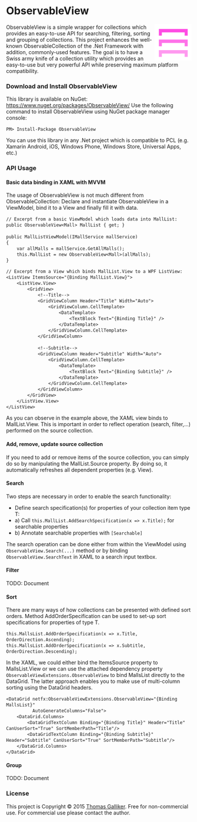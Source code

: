 # ObservableView
<img src="https://raw.githubusercontent.com/thomasgalliker/ObservableView/master/logo_gradient.png" alt="ObservableView" align="right" height="100">
ObservableView is a simple wrapper for collections which provides an easy-to-use API for searching, filtering, sorting and grouping of collections. This project enhances the well-known ObservableCollection of the .Net Framework with addition, commonly-used features. The goal is to have a Swiss army knife of a collection utility which provides an easy-to-use but very powerful API while preserving maximum platform compatibility.

### Download and Install ObservableView
This library is available on NuGet: https://www.nuget.org/packages/ObservableView/
Use the following command to install ObservableView using NuGet package manager console:

    PM> Install-Package ObservableView

You can use this library in any .Net project which is compatible to PCL (e.g. Xamarin Android, iOS, Windows Phone, Windows Store, Universal Apps, etc.)

### API Usage
#### Basic data binding in XAML with MVVM
The usage of ObservableView is not much different from ObservableCollection: Declare and instantiate ObservableView<T> in a ViewModel, bind it to a View and finally fill it with data.
```
// Excerpt from a basic ViewModel which loads data into MallList:
public ObservableView<Mall> MallList { get; }

public MallListViewModel(IMallService mallService)
{
	var allMalls = mallService.GetAllMalls();
	this.MallList = new ObservableView<Mall>(allMalls);
}
```
```
// Excerpt from a View which binds MallList.View to a WPF ListView:
<ListView ItemsSource="{Binding MallList.View}">
	<ListView.View>
		<GridView>
			<!--Title-->
			<GridViewColumn Header="Title" Width="Auto">
				<GridViewColumn.CellTemplate>
					<DataTemplate>
						<TextBlock Text="{Binding Title}" />
					</DataTemplate>
				</GridViewColumn.CellTemplate>
			</GridViewColumn>

			<!--Subtitle-->
			<GridViewColumn Header="Subtitle" Width="Auto">
				<GridViewColumn.CellTemplate>
					<DataTemplate>
						<TextBlock Text="{Binding Subtitle}" />
					</DataTemplate>
				</GridViewColumn.CellTemplate>
			</GridViewColumn>
		</GridView>
	</ListView.View>
</ListView>
```

As you can observe in the example above, the XAML view binds to MallList.View. This is important in order to reflect operation (search, filter,...) performed on the source collection.

#### Add, remove, update source collection
If you need to add or remove items of the source collection, you can simply do so by manipulating the MallList.Source property. By doing so, it automatically refreshes all dependent properties (e.g. View).

#### Search
Two steps are necessary in order to enable the search functionality:
- Define search specification(s) for properties of your collection item type T:
- a) Call ```this.MallList.AddSearchSpecification(x => x.Title);``` for searchable properties
- b) Annotate searchable properties with ```[Searchable]``` 

The search operation can be done either from within the ViewModel using ```ObservableView.Search(...)``` method or by binding ```ObservableView.SearchText``` in XAML to a search input textbox.

#### Filter
TODO: Document

#### Sort
There are many ways of how collections can be presented with defined sort orders. Method AddOrderSpecification can be used to set-up sort specifications for properties of type T.
```
this.MallsList.AddOrderSpecification(x => x.Title, OrderDirection.Ascending);
this.MallsList.AddOrderSpecification(x => x.Subtitle, OrderDirection.Descending);
```

In the XAML, we could either bind the ItemsSource property to MallsList.View or we can use the attached dependency property ```ObservableViewExtensions.ObservableView``` to bind MallsList directly to the DataGrid. The latter approach enables you to make use of multi-column sorting using the DataGrid headers.
```
<DataGrid netfx:ObservableViewExtensions.ObservableView="{Binding MallsList}"
		  AutoGenerateColumns="False">
	<DataGrid.Columns>
		<DataGridTextColumn Binding="{Binding Title}" Header="Title" CanUserSort="True" SortMemberPath="Title"/>
		<DataGridTextColumn Binding="{Binding Subtitle}" Header="Subtitle" CanUserSort="True" SortMemberPath="Subtitle"/>
	</DataGrid.Columns>
</DataGrid>
```

#### Group
TODO: Document

### License
This project is Copyright &copy; 2015 [Thomas Galliker](https://ch.linkedin.com/in/thomasgalliker). Free for non-commercial use. For commercial use please contact the author.
